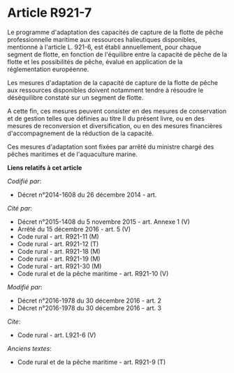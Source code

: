# Article R921-7

Le programme d'adaptation des capacités de capture de la flotte de pêche professionnelle maritime aux ressources halieutiques
disponibles, mentionné à l'article L. 921-6, est établi annuellement, pour chaque segment de flotte, en fonction de
l'équilibre entre la capacité de pêche de la flotte et les possibilités de pêche, évalué en application de la réglementation
européenne. 

Les mesures d'adaptation de la capacité de capture de la flotte de pêche aux ressources disponibles doivent notamment tendre
à résoudre le déséquilibre constaté sur un segment de flotte. 

A cette fin, ces mesures peuvent consister en des mesures de conservation et de gestion telles que définies au titre II du
présent livre, ou en des mesures de reconversion et diversification, ou en des mesures financières d'accompagnement de la
réduction de la capacité. 

Ces mesures d'adaptation sont fixées par arrêté du ministre chargé des pêches maritimes et de l'aquaculture marine.

**Liens relatifs à cet article**

_Codifié par_:

  - Décret n°2014-1608 du 26 décembre 2014 - art.

_Cité par_:

  - Décret n°2015-1408 du 5 novembre 2015 - art. Annexe 1 (V)
  - Arrêté du 15 décembre 2016 - art. 5 (V)
  - Code rural - art. R921-11 (M)
  - Code rural - art. R921-12 (T)
  - Code rural - art. R921-18 (M)
  - Code rural - art. R921-19 (M)
  - Code rural - art. R921-30 (M)
  - Code rural et de la pêche maritime - art. R921-10 (V)

_Modifié par_:

  - Décret n°2016-1978 du 30 décembre 2016 - art. 2
  - Décret n°2016-1978 du 30 décembre 2016 - art. 3

_Cite_:

  - Code rural - art. L921-6 (V)

_Anciens textes_:

  - Code rural et de la pêche maritime - art. R921-9 (T)
